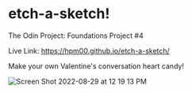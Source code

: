 # etch-a-sketch!

The Odin Project: Foundations Project #4

Live Link: https://hpm00.github.io/etch-a-sketch/

Make your own Valentine's conversation heart candy! 

![Screen Shot 2022-08-29 at 12 19 13 PM](https://user-images.githubusercontent.com/108698155/187282449-03f0d986-051d-47c6-88ef-8e37716f577f.png)
